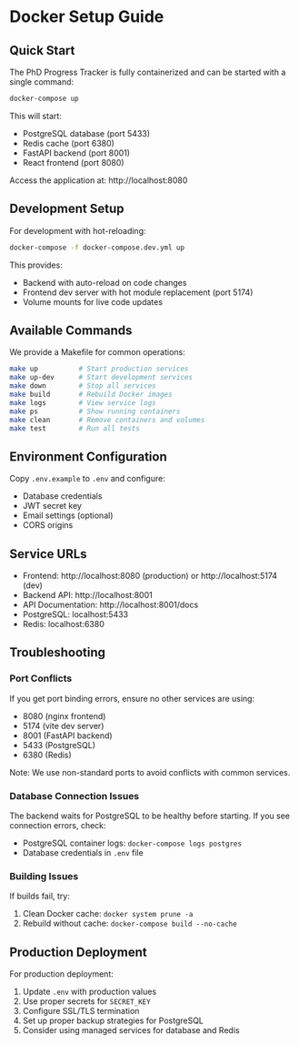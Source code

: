 # Docker Setup Guide

## Quick Start

The PhD Progress Tracker is fully containerized and can be started with a single command:

```bash
docker-compose up
```

This will start:
- PostgreSQL database (port 5433)
- Redis cache (port 6380)
- FastAPI backend (port 8001)
- React frontend (port 8080)

Access the application at: http://localhost:8080

## Development Setup

For development with hot-reloading:

```bash
docker-compose -f docker-compose.dev.yml up
```

This provides:
- Backend with auto-reload on code changes
- Frontend dev server with hot module replacement (port 5174)
- Volume mounts for live code updates

## Available Commands

We provide a Makefile for common operations:

```bash
make up          # Start production services
make up-dev      # Start development services
make down        # Stop all services
make build       # Rebuild Docker images
make logs        # View service logs
make ps          # Show running containers
make clean       # Remove containers and volumes
make test        # Run all tests
```

## Environment Configuration

Copy `.env.example` to `.env` and configure:
- Database credentials
- JWT secret key
- Email settings (optional)
- CORS origins

## Service URLs

- Frontend: http://localhost:8080 (production) or http://localhost:5174 (dev)
- Backend API: http://localhost:8001
- API Documentation: http://localhost:8001/docs
- PostgreSQL: localhost:5433
- Redis: localhost:6380

## Troubleshooting

### Port Conflicts
If you get port binding errors, ensure no other services are using:
- 8080 (nginx frontend)
- 5174 (vite dev server)
- 8001 (FastAPI backend)
- 5433 (PostgreSQL)
- 6380 (Redis)

Note: We use non-standard ports to avoid conflicts with common services.

### Database Connection Issues
The backend waits for PostgreSQL to be healthy before starting. If you see connection errors, check:
- PostgreSQL container logs: `docker-compose logs postgres`
- Database credentials in `.env` file

### Building Issues
If builds fail, try:
1. Clean Docker cache: `docker system prune -a`
2. Rebuild without cache: `docker-compose build --no-cache`

## Production Deployment

For production deployment:
1. Update `.env` with production values
2. Use proper secrets for `SECRET_KEY`
3. Configure SSL/TLS termination
4. Set up proper backup strategies for PostgreSQL
5. Consider using managed services for database and Redis